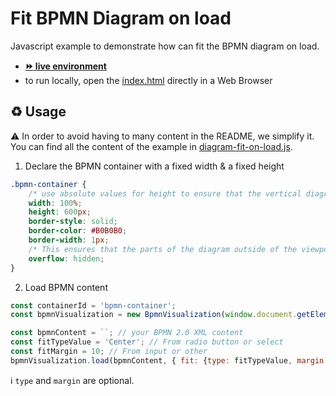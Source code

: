 # Fit BPMN Diagram on load

Javascript example to demonstrate how can fit the BPMN diagram on load.
- [__:fast_forward: live environment__](https://cdn.statically.io/gh/process-analytics/bpmn-visualization-examples/master/examples/diagram-fit-on-load/index.html)
- to run locally, open the [index.html](index.html) directly in a Web Browser

## ♻️ Usage
⚠️ In order to avoid having to many content in the README, we simplify it. You can find all the content of the example in [diagram-fit-on-load.js](diagram-fit-on-load.js).

1. Declare the BPMN container with a fixed width & a fixed height
```css
.bpmn-container {
    /* use absolute values for height to ensure that the vertical diagram is not fully displayed when the page is opened. */
    width: 100%;
    height: 600px;
    border-style: solid;
    border-color: #B0B0B0;
    border-width: 1px;
    /* This ensures that the parts of the diagram outside of the viewport are not displayed. */
    overflow: hidden;
}
```

2. Load BPMN content
```javascript
const containerId = 'bpmn-container';
const bpmnVisualization = new BpmnVisualization(window.document.getElementById(containerId));

const bpmnContent = ``; // your BPMN 2.0 XML content
const fitTypeValue = 'Center'; // From radio button or select
const fitMargin = 10; // From input or other
bpmnVisualization.load(bpmnContent, { fit: {type: fitTypeValue, margin: fitMargin} });
```

ℹ️ `type` and `margin` are optional.
